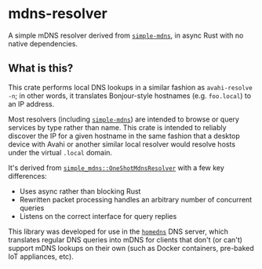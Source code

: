 # mdns-resolver

A simple mDNS resolver derived from [`simple-mdns`], in async Rust with no
native dependencies.

[`simple-mdns`]: https://github.com/balliegojr/simple-dns

## What is this?

This crate performs local DNS lookups in a similar fashion as
`avahi-resolve -n`; in other words, it translates Bonjour-style hostnames (e.g.
`foo.local`) to an IP address.

Most resolvers (including [`simple-mdns`]) are intended to browse or query
services by type rather than name. This crate is intended to reliably discover
the IP for a given hostname in the same fashion that a desktop device with Avahi
or another similar local resolver would resolve hosts under the virtual `.local`
domain.

It's derived from [`simple_mdns::OneShotMdnsResolver`][oneshot] with a few key
differences:
 * Uses async rather than blocking Rust
 * Rewritten packet processing handles an arbitrary number of concurrent queries
 * Listens on the correct interface for query replies

This library was developed for use in the [`homedns`] DNS server, which
translates regular DNS queries into mDNS for clients that don't (or can't)
support mDNS lookups on their own (such as Docker containers, pre-baked IoT
appliances, etc).

[oneshot]: https://docs.rs/simple-mdns/0.2.2/simple_mdns/struct.OneShotMdnsResolver.html
[`homedns`]: https://github.com/timothyb89/homedns
